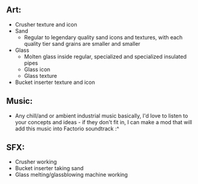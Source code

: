 ﻿## Art:
- Crusher texture and icon
- Sand
	- Regular to legendary quality sand icons and textures, with each quality tier sand grains are smaller and smaller
- Glass
	- Molten glass inside regular, specialized and specialized insulated pipes
	- Glass icon
	- Glass texture
- Bucket inserter texture and icon

## Music:
- Any chill/and or ambient industrial music basically, I'd love to listen to your concepts and ideas - if they don't fit in, I can make a mod that will add this music into Factorio soundtrack :^
## SFX:
- Crusher working
- Bucket inserter taking sand
- Glass melting/glassblowing machine working

